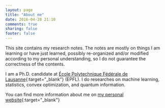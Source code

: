 ```yaml
---
layout: page
title: "About me"
date: 2016-04-28 21:10
comments: true
sharing: false
footer: false
---
```


This site contains my research notes.
The notes are mostly on things I am learning or have just learned, possibly re-organized and/or modified according to my personal understanding, so I do not guarantee the correctness of the contents. 

I am a Ph.D. candidate at [École Polytechnique Fédérale de Lausanne](http://www.epfl.ch/){:target="_blank"} (EPFL). 
I do researches on machine learning, statistics, convex optimization, and quantum information.

You can find more information about me on [my personal website](https://sites.google.com/site/yenhuanli/){:target="_blank"}